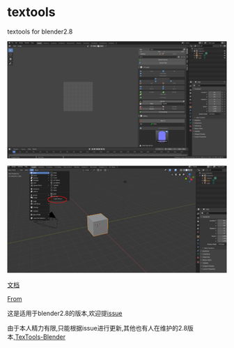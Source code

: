 # textools
textools for blender2.8

![](mDrivEngine/textools.png)

![](mDrivEngine/textools1.png)

[文档](http://renderhjs.net/textools/blender/)

[From](https://bitbucket.org/renderhjs/textools-blender/src/master/)

这是适用于blender2.8的版本,欢迎提[issue](https://github.com/BlenderCN/textools/issues)

由于本人精力有限,只能根据issue进行更新,其他也有人在维护的2.8版本,[TexTools-Blender](https://github.com/SavMartin/TexTools-Blender)


